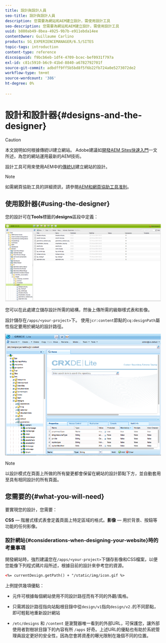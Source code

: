 ```yaml
---
title: 設計與設計人員
seo-title: 設計與設計人員
description: 您需要為網站和AEM建立設計，需使用設計工具
seo-description: 您需要為網站和AEM建立設計，需使用設計工具
uuid: b880ab49-8bea-4925-9b7b-e911ebda14ee
contentOwner: Guillaume Carlino
products: SG_EXPERIENCEMANAGER/6.5/SITES
topic-tags: introduction
content-type: reference
discoiquuid: f9bcb6eb-1df4-4709-bcec-bef0931f797a
exl-id: c81c5910-b6c9-41bd-8840-a6782792701f
source-git-commit: adbdff9ff5b5bd8f5f6b22fb724a0e5273072de2
workflow-type: tm+mt
source-wordcount: '386'
ht-degree: 0%

---
```


# 設計和設計器{#designs-and-the-designer}

>[!CAUTION]
>
>本文說明如何根據傳統UI建立網站。 Adobe建議如[開發AEM Sites快速入門](/help/sites-developing/getting-started.md)一文所述，為您的網站運用最新的AEM技術。

設計工具可用來使用AEM中的[傳統UI](/help/release-notes/touch-ui-features-status.md)建立網站的設計。

>[!NOTE]
>
>如需網頁協助工具的詳細資訊，請參閱[AEM和網頁協助工具准則](/help/managing/web-accessibility.md)。

## 使用設計器{#using-the-designer}

您的設計可在&#x200B;**Tools**&#x200B;標籤的&#x200B;**designs**&#x200B;區段中定義：

![screen_shot_2012-02-01at30237pm](assets/screen_shot_2012-02-01at30237pm.png)

您可以在此處建立儲存設計所需的結構，然後上傳所需的級聯樣式表和影像。

設計儲存在`/apps/<your-project>`下。 使用`jcr:content`節點的`cq:designPath`屬性指定要用於網站的設計路徑。

![chlimage_1-74](assets/chlimage_1-74a.png)

>[!NOTE]
>
>以設計模式在頁面上所做的所有變更都會保留在網站的設計節點下方，並自動套用至具有相同設計的所有頁面。

## 您需要的{#what-you-will-need}

要實現您的設計，您需要：

**CSS**  — 階層式樣式表會定義頁面上特定區域的格式。**影像**  — 用於背景、按鈕等功能的任何影像。

### 設計網站{#considerations-when-designing-your-website}時的考量事項

開發網站時，強烈建議您在`/apps/<your-project>`下儲存影像和CSS檔案，以便您能像下列程式碼片段所述，根據目前的設計來參考您的資源。

```xml
<%= currentDesign.getPath() + "/static/img/icon.gif %>
```

上例提供幾項優點：

* 元件可根據每個網站使用不同設計路徑而有不同的外觀/風格。
* 只需將設計路徑指向站點根目錄中從`design/v1`指向`design/v2.`的不同節點，即可輕鬆地重新設計網站

* `/etc/designs` 和 `/content` 是瀏覽器唯一看到的外部URL，可保護您，讓外部使用者對樹狀目錄下的內容有所 `/apps` 好奇。上述URL的優點也有助於系統管理員設定更好的安全性，因為您會將資產的曝光限制在幾個不同的位置。
